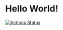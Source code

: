 # Hello World!



[![Actions Status](https://github.com/sivin79/docker-test-CI-CD/workflows/dockerhub-CI-CD/badge.svg)](https://github.com/sivin79/docker-test-CI-CD/actions)
